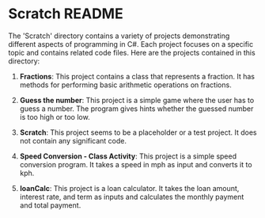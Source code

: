 # Scratch README

The 'Scratch' directory contains a variety of projects demonstrating different aspects of programming in C#. Each project focuses on a specific topic and contains related code files. Here are the projects contained in this directory:

1. **Fractions**: This project contains a class that represents a fraction. It has methods for performing basic arithmetic operations on fractions.

2. **Guess the number**: This project is a simple game where the user has to guess a number. The program gives hints whether the guessed number is too high or too low.

3. **Scratch**: This project seems to be a placeholder or a test project. It does not contain any significant code.

4. **Speed Conversion - Class Activity**: This project is a simple speed conversion program. It takes a speed in mph as input and converts it to kph.

5. **loanCalc**: This project is a loan calculator. It takes the loan amount, interest rate, and term as inputs and calculates the monthly payment and total payment.
